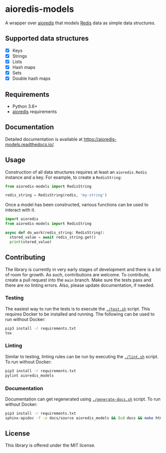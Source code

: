 # aioredis-models

A wrapper over [aioredis](https://github.com/aio-libs/aioredis) that models
[Redis](https://redis.io/) data as simple data structures.

## Supported data structures

- [x] Keys
- [x] Strings
- [x] Lists
- [x] Hash maps
- [x] Sets
- [x] Double hash maps

## Requirements

- Python 3.6+
- [aioredis](https://github.com/aio-libs/aioredis) requirements

## Documentation

Detailed documentation is available at https://aioredis-models.readthedocs.io/.

## Usage

Construction of all data structures requires at least an `aioredis.Redis` instance
and a key. For example, to create a `RedisString`:

``` python
from aioredis-models import RedisString

redis_string = RedisString(redis, 'my-string')
```

Once a model has been constructed, various functions can be used to interact with it.

``` python
import aioredis
from aioredis-models import RedisString

async def do_work(redis_string: RedisString):
  stored_value = await redis_string.get()
  print(stored_value)
```

## Contributing

The library is currently in very early stages of development and there is a lot of room for growth.
As such, contributions are welcome. To contribute, create a pull request into the `main` branch.
Make sure the tests pass and there are no linting errors. Also, please update documentation, if
needed.

### Testing

The easiest way to run the tests is to execute the [`./test.sh`](./test.sh) script.
This requires Docker to be installed and running. The following can be used to run
without Docker:

``` bash
pip3 install -r requirements.txt
tox
```

### Linting

Similar to testing, linting rules can be run by executing the [`./lint.sh`](./lint.sh) script.
To run without Docker:

``` bash
pip3 install -r requirements.txt
pylint aioredis_models
```

### Documentation

Documentation can get regenerated using [`./generate-docs.sh`](./generate-docs.sh) script.
To run without Docker:

``` bash
pip3 install -r requirements.txt
sphinx-apidoc -f -o docs/source aioredis_models && (cd docs && make html)
```

## License

This library is offered under the MIT license.
